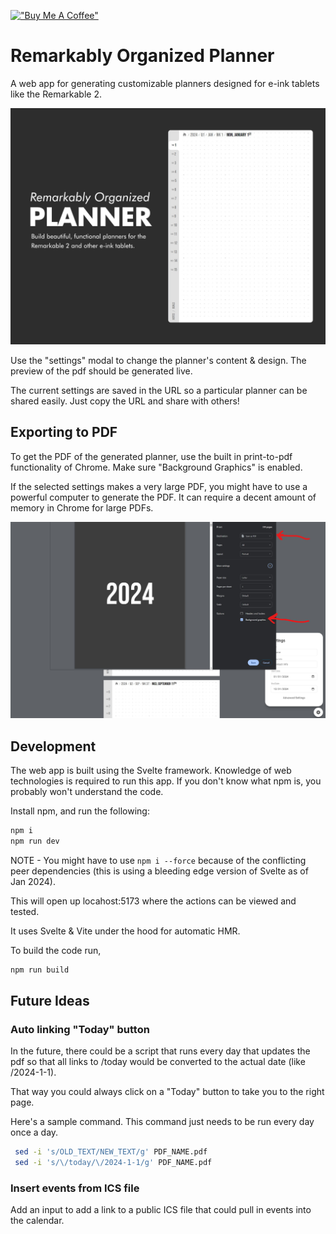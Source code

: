 
[!["Buy Me A Coffee"](https://www.buymeacoffee.com/assets/img/custom_images/orange_img.png)](https://www.buymeacoffee.com/brianschwabauer)

# Remarkably Organized Planner

A web app for generating customizable planners designed for e-ink tablets like the Remarkable 2.

![Remarkably Organized Planner](./static/remarkably-organized-cover-photo.jpg)

Use the "settings" modal to change the planner's content & design. The preview of the pdf should be generated live.

The current settings are saved in the URL so a particular planner can be shared easily. Just copy the URL and share with others!

## Exporting to PDF

To get the PDF of the generated planner, use the built in print-to-pdf functionality of Chrome. Make sure "Background Graphics" is enabled.

If the selected settings makes a very large PDF, you might have to use a powerful computer to generate the PDF. It can require a decent amount of memory in Chrome for large PDFs.

![Remarkably Organized Print Instructions](./static/remarkably-organized-print-instructions.jpg)

## Development

The web app is built using the Svelte framework.
Knowledge of web technologies is required to run this app.
If you don't know what npm is, you probably won't understand the code.

Install npm, and run the following:
```bash
npm i
npm run dev
```
NOTE - You might have to use `npm i --force` because of the conflicting peer dependencies (this is using a bleeding edge version of Svelte as of Jan 2024).

This will open up locahost:5173 where the actions can be viewed and tested.

It uses Svelte & Vite under the hood for automatic HMR.

To build the code run,

```bash
npm run build
```

## Future Ideas

### Auto linking "Today" button

In the future, there could be a script that runs every day that updates the pdf so that all links to /today would be converted to the actual date (like /2024-1-1).

That way you could always click on a "Today" button to take you to the right page.

Here's a sample command. This command just needs to be run every day once a day.

```bash
 sed -i 's/OLD_TEXT/NEW_TEXT/g' PDF_NAME.pdf
 sed -i 's/\/today/\/2024-1-1/g' PDF_NAME.pdf
```

### Insert events from ICS file

Add an input to add a link to a public ICS file that could pull in events into the calendar.
